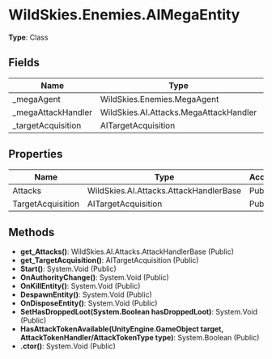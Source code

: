 ﻿# WildSkies.Enemies.AIMegaEntity

**Type**: Class

## Fields

| Name | Type | Access |
|------|------|--------|
| _megaAgent | WildSkies.Enemies.MegaAgent | Private |
| _megaAttackHandler | WildSkies.AI.Attacks.MegaAttackHandler | Private |
| _targetAcquisition | AITargetAcquisition | Private |

## Properties

| Name | Type | Access |
|------|------|--------|
| Attacks | WildSkies.AI.Attacks.AttackHandlerBase | Public |
| TargetAcquisition | AITargetAcquisition | Public |

## Methods

- **get_Attacks()**: WildSkies.AI.Attacks.AttackHandlerBase (Public)
- **get_TargetAcquisition()**: AITargetAcquisition (Public)
- **Start()**: System.Void (Public)
- **OnAuthorityChange()**: System.Void (Public)
- **OnKillEntity()**: System.Void (Public)
- **DespawnEntity()**: System.Void (Public)
- **OnDisposeEntity()**: System.Void (Public)
- **SetHasDroppedLoot(System.Boolean hasDroppedLoot)**: System.Void (Public)
- **HasAttackTokenAvailable(UnityEngine.GameObject target, AttackTokenHandler/AttackTokenType type)**: System.Boolean (Public)
- **.ctor()**: System.Void (Public)

